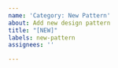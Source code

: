 ```yaml
---
name: 'Category: New Pattern'
about: Add new design pattern
title: "[NEW]"
labels: new-pattern
assignees: ''

---
```



